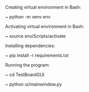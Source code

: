 Creating virtual environment in Bash:

~ python -m venv env

Activating virtual environment in Bash:

~ source env/Scripts/activate

Installing dependencies: 

~ pip install -r requirements.txt

Running the program:

~ cd TestBoardGUI

~ python ui/mainwindow.py


